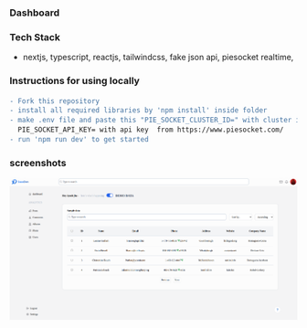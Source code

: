 ### Dashboard

### Tech Stack

- nextjs, typescript, reactjs, tailwindcss, fake json api, piesocket realtime,

### Instructions for using locally

```diff
- Fork this repository
- install all required libraries by 'npm install' inside folder
- make .env file and paste this "PIE_SOCKET_CLUSTER_ID=" with cluster id and paste this        
  PIE_SOCKET_API_KEY= with api key  from https://www.piesocket.com/
- run 'npm run dev' to get started
```
### screenshots
![image](<Screenshot from 2023-09-04 23-32-37.png>)